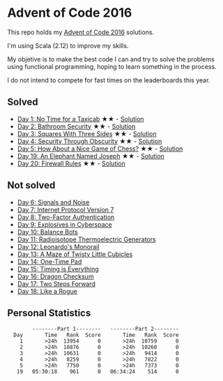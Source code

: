 # Advent of Code 2016

This repo holds my [Advent of Code 2016](http://adventofcode.com/2016/) solutions.

I'm using Scala (2.12) to improve my skills. 

My objetive is to make the best code I can and try to solve the problems using functional programming, hoping to learn something in the process. 

I do not intend to compete for fast times on the leaderboards this year.

## Solved

* [Day 1: No Time for a Taxicab](http://adventofcode.com/2016/day/1) &#x2605;&#x2605; - [Solution](https://github.com/oxcarh/advent-of-code-2016/blob/master/src/main/scala/com/oxcarh/adventofcode2016/Day1.scala)
* [Day 2: Bathroom Security](http://adventofcode.com/2016/day/2) &#x2605;&#x2605; - [Solution](https://github.com/oxcarh/advent-of-code-2016/blob/master/src/main/scala/com/oxcarh/adventofcode2016/Day2.scala)
* [Day 3: Squares With Three Sides](https://adventofcode.com/2016/day/3) &#x2605;&#x2605; - [Solution](https://github.com/oxcarh/advent-of-code-2016/blob/master/src/main/scala/com/oxcarh/adventofcode2016/Day3.scala)
* [Day 4: Security Through Obscurity](https://adventofcode.com/2016/day/4) &#x2605;&#x2605; - [Solution](https://github.com/oxcarh/advent-of-code-2016/blob/master/src/main/scala/com/oxcarh/adventofcode2016/Day4.scala)
* [Day 5: How About a Nice Game of Chess?](https://adventofcode.com/2016/day/5) &#x2605;&#x2605; - [Solution](https://github.com/oxcarh/advent-of-code-2016/blob/master/src/main/scala/com/oxcarh/adventofcode2016/Day5.scala)
* [Day 19: An Elephant Named Joseph](https://adventofcode.com/2016/day/19) &#x2605;&#x2605; - [Solution](https://github.com/oxcarh/advent-of-code-2016/blob/master/src/main/scala/com/oxcarh/adventofcode2016/Day19.scala)
* [Day 20: Firewall Rules](https://adventofcode.com/2016/day/20) &#x2605;&#x2605; - [Solution](https://github.com/oxcarh/advent-of-code-2016/blob/master/src/main/scala/com/oxcarh/adventofcode2016/Day20.scala)
 

## Not solved

* [Day 6: Signals and Noise](https://adventofcode.com/2016/day/6)
* [Day 7: Internet Protocol Version 7](https://adventofcode.com/2016/day/7)
* [Day 8: Two-Factor Authentication](https://adventofcode.com/2016/day/8)
* [Day 9: Explosives in Cyberspace](https://adventofcode.com/2016/day/9)
* [Day 10: Balance Bots](https://adventofcode.com/2016/day/10)
* [Day 11: Radioisotope Thermoelectric Generators](https://adventofcode.com/2016/day/11)
* [Day 12: Leonardo's Monorail](https://adventofcode.com/2016/day/12)
* [Day 13: A Maze of Twisty Little Cubicles](https://adventofcode.com/2016/day/13)
* [Day 14: One-Time Pad](https://adventofcode.com/2016/day/14)
* [Day 15: Timing is Everything](https://adventofcode.com/2016/day/15)
* [Day 16: Dragon Checksum](https://adventofcode.com/2016/day/16)
* [Day 17: Two Steps Forward](https://adventofcode.com/2016/day/17)
* [Day 18: Like a Rogue](https://adventofcode.com/2016/day/18)

## Personal Statistics

````
        --------Part 1--------   --------Part 2--------
  Day       Time   Rank  Score       Time   Rank  Score
    1       >24h  13954      0       >24h  10759      0
    2       >24h  10876      0       >24h  10260      0
    3       >24h  10631      0       >24h   9414      0
    4       >24h   8259      0       >24h   7822      0
    5       >24h   7750      0       >24h   7373      0
   19   05:30:18    961      0   06:34:24    514      0
  
````



